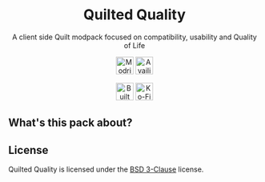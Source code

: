 <div align="center">

  # Quilted Quality

  A client side Quilt modpack focused on compatibility, usability and Quality of Life
  
  <a href="https://modirinth.com/modpack/< fill me >"><img src="https://cdn.jsdelivr.net/npm/@intergrav/devins-badges@2/assets/compact/available/modrinth_vector.svg" alt="Modrinth" height="35"></a>
  <a href="https://quiltmc.org"><img src="https://cdn.jsdelivr.net/npm/@intergrav/devins-badges@2/assets/compact/supported/quilt_vector.svg" alt="Availiable for Quilt" height="35"></a>

  <a href="https://modrinth.com/modpack/fabulously-optimized"><img src="https://cdn.jsdelivr.net/npm/@intergrav/devins-badges@2/assets/compact/built-with/fabulously-optimized_vector.svg" alt="Built on Fabulously Optimized" height="35"></a>
  <a href="https://ko-fi.com/"><img src="https://cdn.jsdelivr.net/npm/@intergrav/devins-badges@2/assets/compact/donate/kofi-singular_vector.svg" alt="Ko-Fi" height="35"></a>

</div>

## What's this pack about?



## License

Quilted Quality is licensed under the [BSD 3-Clause](LICENSE) license.
